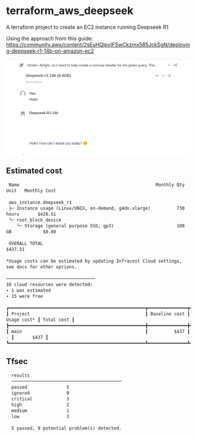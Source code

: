 # terraform_aws_deepseek

A terraform project to create an EC2 instance running Deepseek R1

Using the approach from this guide: https://community.aws/content/2sEuHQlpyIFSwCkzmx585JckSgN/deploying-deepseek-r1-14b-on-amazon-ec2

![Ollama AI](images/ollama.png)


## Estimated cost

```
 Name                                                    Monthly Qty  Unit   Monthly Cost

 aws_instance.deepseek_r1
 ├─ Instance usage (Linux/UNIX, on-demand, g4dn.xlarge)          730  hours       $428.51
 └─ root_block_device
    └─ Storage (general purpose SSD, gp3)                        100  GB            $8.80

 OVERALL TOTAL                                                                   $437.31

*Usage costs can be estimated by updating Infracost Cloud settings, see docs for other options.

──────────────────────────────────
16 cloud resources were detected:
∙ 1 was estimated
∙ 15 were free

┏━━━━━━━━━━━━━━━━━━━━━━━━━━━━━━━━━━━━━━━━━━━━━━━━━━━━┳━━━━━━━━━━━━━━━┳━━━━━━━━━━━━━┳━━━━━━━━━━━━┓
┃ Project                                            ┃ Baseline cost ┃ Usage cost* ┃ Total cost ┃
┣━━━━━━━━━━━━━━━━━━━━━━━━━━━━━━━━━━━━━━━━━━━━━━━━━━━━╋━━━━━━━━━━━━━━━╋━━━━━━━━━━━━━╋━━━━━━━━━━━━┫
┃ main                                               ┃          $437 ┃           - ┃       $437 ┃
┗━━━━━━━━━━━━━━━━━━━━━━━━━━━━━━━━━━━━━━━━━━━━━━━━━━━━┻━━━━━━━━━━━━━━━┻━━━━━━━━━━━━━┻━━━━━━━━━━━━┛
```

## Tfsec

```
  results
  ──────────────────────────────────────────
  passed               5
  ignored              0
  critical             3
  high                 2
  medium               1
  low                  3

  5 passed, 9 potential problem(s) detected.
  ```